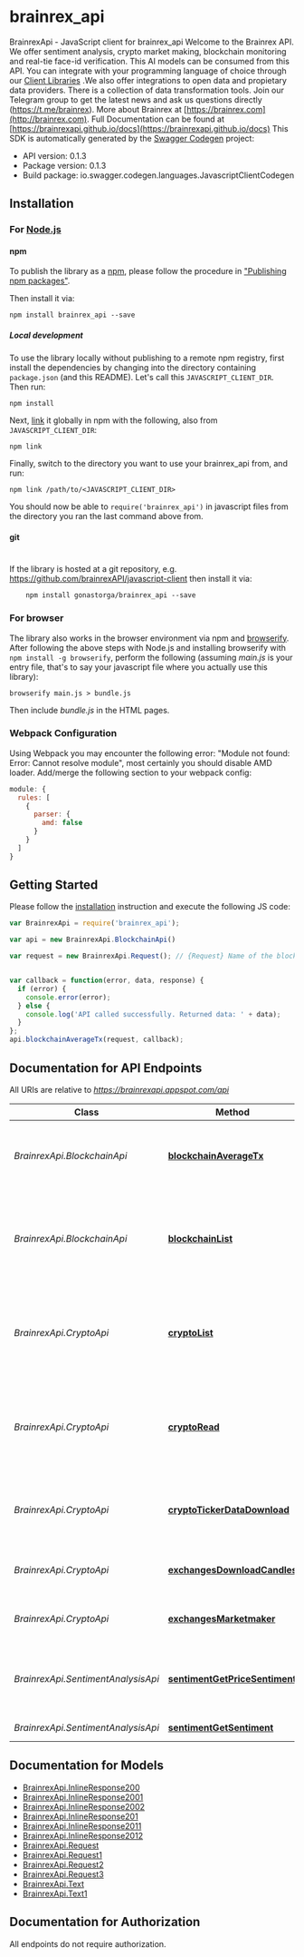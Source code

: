 # brainrex_api

BrainrexApi - JavaScript client for brainrex_api
Welcome to the Brainrex API. We offer sentiment analysis, crypto market making, blockchain monitoring and real-tie face-id verification. This AI models can be consumed from this API. You can integrate with your programming language of choice through our [Client Libraries](clients.md) .We also offer integrations to open data and propietary data providers. There is a collection of data transformation tools. Join our Telegram group to get the latest news and ask us questions directly (https://t.me/brainrex). More about Brainrex at [https://brainrex.com](http://brainrex.com). Full Documentation can be found at [https://brainrexapi.github.io/docs](https://brainrexapi.github.io/docs)
This SDK is automatically generated by the [Swagger Codegen](https://github.com/swagger-api/swagger-codegen) project:

- API version: 0.1.3
- Package version: 0.1.3
- Build package: io.swagger.codegen.languages.JavascriptClientCodegen

## Installation

### For [Node.js](https://nodejs.org/)

#### npm

To publish the library as a [npm](https://www.npmjs.com/),
please follow the procedure in ["Publishing npm packages"](https://docs.npmjs.com/getting-started/publishing-npm-packages).

Then install it via:

```shell
npm install brainrex_api --save
```

##### Local development

To use the library locally without publishing to a remote npm registry, first install the dependencies by changing
into the directory containing `package.json` (and this README). Let's call this `JAVASCRIPT_CLIENT_DIR`. Then run:

```shell
npm install
```

Next, [link](https://docs.npmjs.com/cli/link) it globally in npm with the following, also from `JAVASCRIPT_CLIENT_DIR`:

```shell
npm link
```

Finally, switch to the directory you want to use your brainrex_api from, and run:

```shell
npm link /path/to/<JAVASCRIPT_CLIENT_DIR>
```

You should now be able to `require('brainrex_api')` in javascript files from the directory you ran the last
command above from.

#### git
#
If the library is hosted at a git repository, e.g.
https://github.com/brainrexAPI/javascript-client
then install it via:

```shell
    npm install gonastorga/brainrex_api --save
```

### For browser

The library also works in the browser environment via npm and [browserify](http://browserify.org/). After following
the above steps with Node.js and installing browserify with `npm install -g browserify`,
perform the following (assuming *main.js* is your entry file, that's to say your javascript file where you actually
use this library):

```shell
browserify main.js > bundle.js
```

Then include *bundle.js* in the HTML pages.

### Webpack Configuration

Using Webpack you may encounter the following error: "Module not found: Error:
Cannot resolve module", most certainly you should disable AMD loader. Add/merge
the following section to your webpack config:

```javascript
module: {
  rules: [
    {
      parser: {
        amd: false
      }
    }
  ]
}
```

## Getting Started

Please follow the [installation](#installation) instruction and execute the following JS code:

```javascript
var BrainrexApi = require('brainrex_api');

var api = new BrainrexApi.BlockchainApi()

var request = new BrainrexApi.Request(); // {Request} Name of the blockchain and date range.


var callback = function(error, data, response) {
  if (error) {
    console.error(error);
  } else {
    console.log('API called successfully. Returned data: ' + data);
  }
};
api.blockchainAverageTx(request, callback);

```

## Documentation for API Endpoints

All URIs are relative to *https://brainrexapi.appspot.com/api*

Class | Method | HTTP request | Description
------------ | ------------- | ------------- | -------------
*BrainrexApi.BlockchainApi* | [**blockchainAverageTx**](javascript/docs/BlockchainApi.md#blockchainAverageTx) | **POST** /average_tx_fee | Calculate average transccion fee of a given blockchain
*BrainrexApi.BlockchainApi* | [**blockchainList**](javascript/docs/BlockchainApi.md#blockchainList) | **GET** /list_blockchain | The blockchains data structure supported by the Brainrex API
*BrainrexApi.CryptoApi* | [**cryptoList**](javascript/docs/CryptoApi.md#cryptoList) | **GET** /markets | The markets data structure supported by the Brainrex Market API
*BrainrexApi.CryptoApi* | [**cryptoRead**](javascript/docs/CryptoApi.md#cryptoRead) | **GET** /exchanges | The exchanges data structure supported by the Brainrex API
*BrainrexApi.CryptoApi* | [**cryptoTickerDataDownload**](javascript/docs/CryptoApi.md#cryptoTickerDataDownload) | **POST** /download_ticker | Download raw ticker data from major crypto markets
*BrainrexApi.CryptoApi* | [**exchangesDownloadCandles**](javascript/docs/CryptoApi.md#exchangesDownloadCandles) | **POST** /download_candles | Downloads candle format market data
*BrainrexApi.CryptoApi* | [**exchangesMarketmaker**](javascript/docs/CryptoApi.md#exchangesMarketmaker) | **POST** /market_making | Market Making as a Service API.
*BrainrexApi.SentimentAnalysisApi* | [**sentimentGetPriceSentiment**](javascript/docs/SentimentAnalysisApi.md#sentimentGetPriceSentiment) | **POST** /get_buy_sentiment | Sentiment analysis score using a model trained for buy signals.
*BrainrexApi.SentimentAnalysisApi* | [**sentimentGetSentiment**](javascript/docs/SentimentAnalysisApi.md#sentimentGetSentiment) | **POST** /get_sentiment | General positive


## Documentation for Models

 - [BrainrexApi.InlineResponse200](javascript/docs/InlineResponse200.md)
 - [BrainrexApi.InlineResponse2001](javascript/docs/InlineResponse2001.md)
 - [BrainrexApi.InlineResponse2002](javascript/docs/InlineResponse2002.md)
 - [BrainrexApi.InlineResponse201](javascript/docs/InlineResponse201.md)
 - [BrainrexApi.InlineResponse2011](javascript/docs/InlineResponse2011.md)
 - [BrainrexApi.InlineResponse2012](javascript/docs/InlineResponse2012.md)
 - [BrainrexApi.Request](javascript/docs/Request.md)
 - [BrainrexApi.Request1](javascript/docs/Request1.md)
 - [BrainrexApi.Request2](javascript/docs/Request2.md)
 - [BrainrexApi.Request3](javascript/docs/Request3.md)
 - [BrainrexApi.Text](javascript/docs/Text.md)
 - [BrainrexApi.Text1](javascript/docs/Text1.md)


## Documentation for Authorization

 All endpoints do not require authorization.
